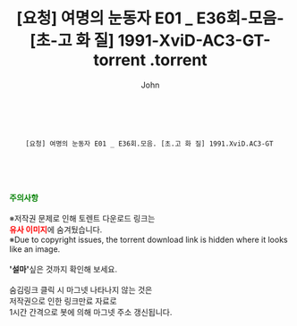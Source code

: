 ﻿---
layout: post
title:  "                   [요청] 여명의 눈동자 E01 _ E36회-모음- [초-고 화 질] 1991-XviD-AC3-GT-torrent                .torrent"
author: John
categories: [ 드라마 ]
tags: [  ]
image:  
description: "                   [요청] 여명의 눈동자 E01 _ E36회-모음- [초-고 화 질] 1991-XviD-AC3-GT-torrent                 torrent 정보 공유"
toc: true
toc_sticky: true
---

<br>

        [요청] 여명의 눈동자 E01 _ E36회.모음. [초.고 화 질] 1991.XviD.AC3-GT    
    
<br><br><br>
<p data-ke-size="size16"><b><span style="color: green;">주의사항</span></b><br /><br />※저작권 문제로 인해 토렌트 다운로드 링크는<br /><b><span style="color: red;">유사 이미지</span></b>에 숨겨뒀습니다.<br />※Due to copyright issues, the torrent download link is hidden where it looks like an image.<br /><br /><b>'설마'</b>싶은 것까지 확인해 보세요.<br /><br />숨김링크 클릭 시 마그넷 나타나지 않는 것은<br />저작권으로 인한 링크만료 자료로<br />1시간 간격으로 봇에 의해 마그넷 주소 갱신됩니다.</p>
